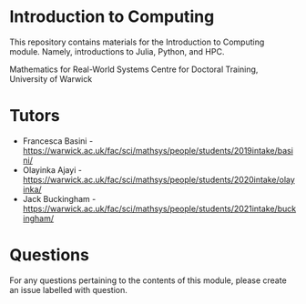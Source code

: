 # Introduction to Computing
This repository contains materials for the Introduction to Computing module. Namely, introductions to Julia, Python, and HPC.

Mathematics for Real-World Systems Centre for Doctoral Training, University of Warwick

# Tutors
- Francesca Basini - https://warwick.ac.uk/fac/sci/mathsys/people/students/2019intake/basini/
- Olayinka Ajayi - https://warwick.ac.uk/fac/sci/mathsys/people/students/2020intake/olayinka/
- Jack Buckingham - https://warwick.ac.uk/fac/sci/mathsys/people/students/2021intake/buckingham/

# Questions
For any questions pertaining to the contents of this module, please create an issue labelled with question.
